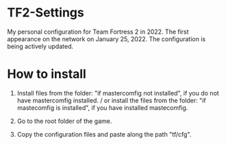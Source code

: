 # TF2-Settings
My personal configuration for Team Fortress 2 in 2022. The first appearance on the network on January 25, 2022. The configuration is being actively updated.

# How to install
1. Install files from the folder: "if mastercomfig not installed", if you do not have mastercomfig installed.
/ or install the files from the folder: "if mastecomfig is installed", if you have installed mastecomfig.

2. Go to the root folder of the game. 

3. Copy the configuration files and paste along the path "tf/cfg".
